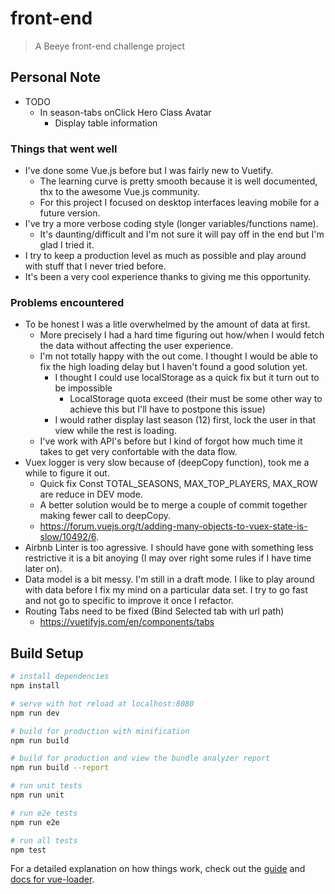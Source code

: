 # front-end

> A Beeye front-end challenge project

## Personal Note

- TODO
  - In season-tabs onClick Hero Class Avatar
    - Display table information

### Things that went well
- I've done some Vue.js before but I was fairly new to Vuetify.
  - The learning curve is pretty smooth because it is well documented, thx to the awesome Vue.js community.
  - For this project I focused on desktop interfaces leaving mobile for a future version.
- I've try a more verbose coding style (longer variables/functions name).
  - It's daunting/difficult and I'm not sure it will pay off in the end but I'm glad I tried it.
- I try to keep a production level as much as possible and play around with stuff that I never tried before.
- It's been a very cool experience thanks to giving me this opportunity.

### Problems encountered
- To be honest I was a litle overwhelmed by the amount of data at first.
  - More precisely I had a hard time figuring out how/when I would fetch the data without affecting the user experience.
  - I'm not totally happy with the out come. I thought I would be able to fix the high loading delay but I haven't found a good solution yet.
    - I thought I could use localStorage as a quick fix but it turn out to be impossible
      - LocalStorage quota exceed (their must be some other way to achieve this but I'll have to postpone this issue)
    - I would rather display last season (12) first, lock the user in that view while the rest is loading.
  - I've work with API's before but I kind of forgot how much time it takes to get very confortable with the data flow.
- Vuex logger is very slow because of (deepCopy function), took me a while to figure it out.
  - Quick fix Const TOTAL_SEASONS, MAX_TOP_PLAYERS, MAX_ROW are reduce in DEV mode.
  - A better solution would be to merge a couple of commit together making fewer call to deepCopy.
  - https://forum.vuejs.org/t/adding-many-objects-to-vuex-state-is-slow/10492/6.
- Airbnb Linter is too agressive. I should have gone with something less restrictive it is a bit anoying (I may over right some rules if I have time later on).
- Data model is a bit messy. I'm still in a draft mode. I like to play around with data before I fix my mind on a particular data set. I try to go fast and not go to specific to improve it once I refactor.
- Routing Tabs need to be fixed (Bind Selected tab with url path)
  - https://vuetifyjs.com/en/components/tabs

## Build Setup

``` bash
# install dependencies
npm install

# serve with hot reload at localhost:8080
npm run dev

# build for production with minification
npm run build

# build for production and view the bundle analyzer report
npm run build --report

# run unit tests
npm run unit

# run e2e tests
npm run e2e

# run all tests
npm test
```

For a detailed explanation on how things work, check out the [guide](http://vuejs-templates.github.io/webpack/) and [docs for vue-loader](http://vuejs.github.io/vue-loader).
